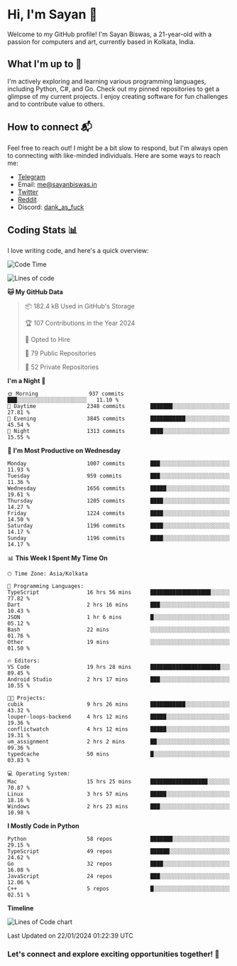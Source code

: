 # Hi, I'm Sayan 👋

Welcome to my GitHub profile! I'm Sayan Biswas, a 21-year-old with a passion for computers and art, currently based in Kolkata, India.

## What I'm up to 🚀

I'm actively exploring and learning various programming languages, including Python, C#, and Go. Check out my pinned repositories to get a glimpse of my current projects. I enjoy creating software for fun challenges and to contribute value to others.

## How to connect 📬

Feel free to reach out! I might be a bit slow to respond, but I'm always open to connecting with like-minded individuals. Here are some ways to reach me:

- [Telegram](https://t.me/dank_as_fuck)
- Email: [me@sayanbiswas.in](mailto:me@sayanbiswas.in)
- [Twitter](https://twitter.com/TheDankDel)
- [Reddit](https://www.reddit.com/user/dank_as_fuck_/)
- Discord: [dank_as_fuck](https://discordapp.com/users/506536929152466945)

## Coding Stats 📊

I love writing code, and here's a quick overview:

<!--START_SECTION:waka-->
![Code Time](http://img.shields.io/badge/Code%20Time-1%2C430%20hrs%2059%20mins-blue)

![Lines of code](https://img.shields.io/badge/From%20Hello%20World%20I%27ve%20Written-6.4%20million%20lines%20of%20code-blue)

**🐱 My GitHub Data** 

> 📦 182.4 kB Used in GitHub's Storage 
 > 
> 🏆 107 Contributions in the Year 2024
 > 
> 💼 Opted to Hire
 > 
> 📜 79 Public Repositories 
 > 
> 🔑 52 Private Repositories 
 > 
**I'm a Night 🦉** 

```text
🌞 Morning                937 commits         ███░░░░░░░░░░░░░░░░░░░░░░   11.10 % 
🌆 Daytime                2348 commits        ███████░░░░░░░░░░░░░░░░░░   27.81 % 
🌃 Evening                3845 commits        ███████████░░░░░░░░░░░░░░   45.54 % 
🌙 Night                  1313 commits        ████░░░░░░░░░░░░░░░░░░░░░   15.55 % 
```
📅 **I'm Most Productive on Wednesday** 

```text
Monday                   1007 commits        ███░░░░░░░░░░░░░░░░░░░░░░   11.93 % 
Tuesday                  959 commits         ███░░░░░░░░░░░░░░░░░░░░░░   11.36 % 
Wednesday                1656 commits        █████░░░░░░░░░░░░░░░░░░░░   19.61 % 
Thursday                 1205 commits        ████░░░░░░░░░░░░░░░░░░░░░   14.27 % 
Friday                   1224 commits        ████░░░░░░░░░░░░░░░░░░░░░   14.50 % 
Saturday                 1196 commits        ████░░░░░░░░░░░░░░░░░░░░░   14.17 % 
Sunday                   1196 commits        ████░░░░░░░░░░░░░░░░░░░░░   14.17 % 
```


📊 **This Week I Spent My Time On** 

```text
🕑︎ Time Zone: Asia/Kolkata

💬 Programming Languages: 
TypeScript               16 hrs 56 mins      ███████████████████░░░░░░   77.82 % 
Dart                     2 hrs 16 mins       ███░░░░░░░░░░░░░░░░░░░░░░   10.43 % 
JSON                     1 hr 6 mins         █░░░░░░░░░░░░░░░░░░░░░░░░   05.12 % 
Bash                     22 mins             ░░░░░░░░░░░░░░░░░░░░░░░░░   01.76 % 
Other                    19 mins             ░░░░░░░░░░░░░░░░░░░░░░░░░   01.50 % 

🔥 Editors: 
VS Code                  19 hrs 28 mins      ██████████████████████░░░   89.45 % 
Android Studio           2 hrs 17 mins       ███░░░░░░░░░░░░░░░░░░░░░░   10.55 % 

🐱‍💻 Projects: 
cubik                    9 hrs 26 mins       ███████████░░░░░░░░░░░░░░   43.32 % 
louper-loops-backend     4 hrs 12 mins       █████░░░░░░░░░░░░░░░░░░░░   19.36 % 
conflictwatch            4 hrs 12 mins       █████░░░░░░░░░░░░░░░░░░░░   19.31 % 
um_assignment            2 hrs 2 mins        ██░░░░░░░░░░░░░░░░░░░░░░░   09.36 % 
typedcache               50 mins             █░░░░░░░░░░░░░░░░░░░░░░░░   03.83 % 

💻 Operating System: 
Mac                      15 hrs 25 mins      ██████████████████░░░░░░░   70.87 % 
Linux                    3 hrs 57 mins       █████░░░░░░░░░░░░░░░░░░░░   18.16 % 
Windows                  2 hrs 23 mins       ███░░░░░░░░░░░░░░░░░░░░░░   10.98 % 
```

**I Mostly Code in Python** 

```text
Python                   58 repos            ███████░░░░░░░░░░░░░░░░░░   29.15 % 
TypeScript               49 repos            ██████░░░░░░░░░░░░░░░░░░░   24.62 % 
Go                       32 repos            ████░░░░░░░░░░░░░░░░░░░░░   16.08 % 
JavaScript               24 repos            ███░░░░░░░░░░░░░░░░░░░░░░   12.06 % 
C++                      5 repos             █░░░░░░░░░░░░░░░░░░░░░░░░   02.51 % 
```



**Timeline**

![Lines of Code chart](https://raw.githubusercontent.com/Dank-del/Dank-del/main/assets/bar_graph.png)


 Last Updated on 22/01/2024 01:22:39 UTC
<!--END_SECTION:waka-->

### Let's connect and explore exciting opportunities together! 🚀

